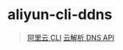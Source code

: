 # aliyun-cli-ddns

> [阿里云 CLI](https://help.aliyun.com/product/29991.html) [云解析 DNS API](https://help.aliyun.com/document_detail/29740.html)
